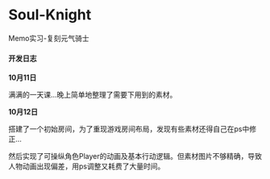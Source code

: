 # Soul-Knight
 Memo实习-复刻元气骑士

#### 开发日志

**10月11日**

满满的一天课...晚上简单地整理了需要下用到的素材。

**10月12日**

搭建了一个初始房间，为了重现游戏房间布局，发现有些素材还得自己在ps中修正...

然后实现了可操纵角色Player的动画及基本行动逻辑。但素材图片不够精确，导致人物动画出现偏差，用ps调整又耗费了大量时间。

